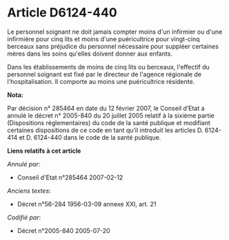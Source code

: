 # Article D6124-440

Le personnel soignant ne doit jamais compter moins d'un infirmier ou d'une infirmière pour cinq lits et moins d'une
puéricultrice pour vingt-cinq berceaux sans préjudice du personnel nécessaire pour suppléer certaines mères dans les soins
qu'elles doivent donner aux enfants.

Dans les établissements de moins de cinq lits ou berceaux, l'effectif du personnel soignant est fixé par le directeur de
l'agence régionale de l'hospitalisation. Il comporte au moins une puéricultrice résidente.

**Nota:**

Par décision n° 285464 en date du 12 février 2007, le Conseil d’Etat a annulé le décret n° 2005-840 du 20 juillet 2005
relatif à la sixième partie (Dispositions réglementaires) du code de la santé publique et modifiant certaines dispositions de
ce code  en tant qu’il introduit les articles D. 6124-414 et D. 6124-440 dans le code de la santé publique.

**Liens relatifs à cet article**

_Annulé par_:

  - Conseil d'Etat n°285464 2007-02-12

_Anciens textes_:

  - Décret n°56-284 1956-03-09 annexe XXI, art. 21

_Codifié par_:

  - Décret n°2005-840 2005-07-20
